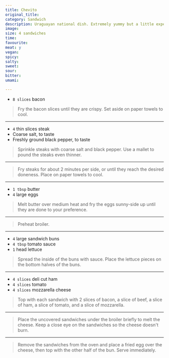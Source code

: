 ```yaml
---
title: Chevito
original_title:
category: Sandwich
description: Uraguayan national dish. Extremely yummy but a little expensive.
image:
size: 4 sandwiches
time:
favourite:
meat: y
vegan:
spicy:
salty:
sweet:
sour:
bitter:
umami:

---
```


* `8 slices` bacon

>Fry the bacon slices until they are crispy. Set aside on paper towels to cool.

---

* `4` thin slices steak
* Coarse salt, to taste
* Freshly ground black pepper, to taste

>Sprinkle steaks with coarse salt and black pepper. Use a mallet to pound the steaks even thinner.

---

>Fry steaks for about 2 minutes per side, or until they reach the desired doneness. Place on paper towels to cool.

---

* `1 tbsp` butter
* `4` large eggs

>Melt butter over medium heat and fry the eggs sunny-side up until they are done to your preference.

---

>Preheat broiler.

---

* `4` large sandwich buns
* `4 tbsp` tomato sauce
* `1` head lettuce

>Spread the inside of the buns with sauce. Place the lettuce pieces on the bottom halves of the buns.

---

* `4 slices` deli cut ham
* `4 slices` tomato
* `4 slices` mozzarella cheese

>Top with each sandwich with 2 slices of bacon, a slice of beef, a slice of ham, a slice of tomato, and a slice of mozzarella.

---

>Place the uncovered sandwiches under the broiler briefly to melt the cheese. Keep a close eye on the sandwiches so the cheese doesn't burn.

---

>Remove the sandwiches from the oven and place a fried egg over the cheese, then top with the other half of the bun. Serve immediately.